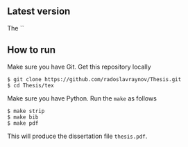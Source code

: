 ## Latest version

The  ``

## How to run

Make sure you have Git. Get this repository locally

    $ git clone https://github.com/radoslavraynov/Thesis.git
	$ cd Thesis/tex

Make sure you have Python. Run the `make` as follows

    $ make strip
	$ make bib
	$ make pdf

This will produce the dissertation file `thesis.pdf`.